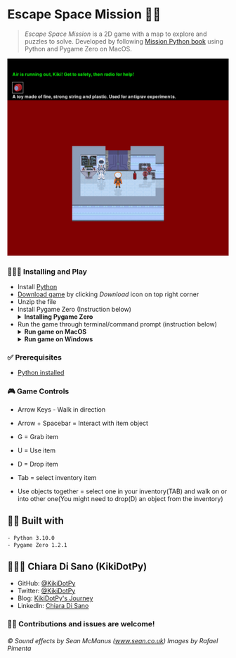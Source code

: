 # Escape Space Mission 👨‍🚀

> *Escape Space Mission* is a 2D game with a map to explore and puzzles to solve. Developed by following [Mission Python book](https://nostarch.com/missionpython) using Python and Pygame Zero on MacOS.

![alt text](https://github.com/KikiDotPy/Games_Projects/blob/main/Escape_Space_Mission/GameScreenshot.jpg?raw=true)
  
### 👨🏻‍🔧 Installing and Play

* Install [Python](https://www.python.org/downloads/)
* [Download game](https://drive.google.com/drive/folders/1C75NhUBE29wrauxHRF9YdiNBxDjtTYgC?usp=sharing) by clicking *_Download_* icon on top right corner
* Unzip the file
* Install Pygame Zero (Instruction below)
   <details><summary><strong>Installing Pygame Zero</strong></summary>
    <ul>
      <li><a href="https://drive.google.com/drive/folders/1C75NhUBE29wrauxHRF9YdiNBxDjtTYgC?usp=sharing">Download game</a> by clickind <strong><em>Download</em></strong> icon on top right corner</li>
      <li>Unzip the file</li>
      <li>Go inside game folder <strong><em>Escape</strong></em> and chose between <strong><em>Pygame for Windows</strong></em> or <strong><em>Pygame for MacOS</strong></em></li>
      <li>Run Pygame zero installer <strong>OR</strong> type in Terminal (MacOS) or cmd (Windows) <strong><em>pip install pgz</strong></em></li>
      <li>Close terminal window</li>
  </ul>
  </details>
* Run the game through terminal/command prompt (instruction below)
     <details><summary><strong>Run game on MacOS</strong></summary>
    <ul>
      <li>Install the game by following the instructions above</li>
      <li>Navigate to the folder where the game has been unzipped</li>
      <li>Right-click on <strong><em>Escape Space Mission</em></strong> folder</li>
      <li>Select <strong><em>New Terminal at folder</em></strong></li>
      <li>The Terminal will open, copy and paste into Terminal: <strong>pgzrun escape.py</strong></li>
      <li>Enjoy the game!</li>
  </ul>
  <sub>For any issue contact me on <a href="https://twitter.com/KikiDotPy">Twitter</a>, I'll gladly help!</sub>
  </details>
  <details><summary><strong>Run game on Windows</strong></summary>
  <ul>
    <li>Install the game by following the instructions above</li>
    <li>Navigate into the game folder (<em>Escape Space Mission</em>)</li>
    <li>Click the long bar above your files and type <strong>cmd</strong> and press <strong>ENTER</strong></li>
    <img src="">
    <li>The command line will open, copy and paste into it: <strong>pgzrun escape.py</strong></li>
    <li>Enjoy the game!</li>
  </ul>
  <sub>For any issue contact me on <a href="https://twitter.com/KikiDotPy">Twitter</a>, I'll gladly help!</sub>
  </details>

### ✅ Prerequisites
* [Python installed](https://www.python.org/downloads/)

### 🎮 Game Controls
* Arrow Keys - Walk in direction
* Arrow + Spacebar = Interact with item object
* G = Grab item
* U = Use item
* D = Drop item
* Tab = select inventory item

* Use objects together = select one in your inventory(TAB) and walk on or into other one(You might need to drop(D) an object from the inventory)

## 👷🏻 Built with
    - Python 3.10.0
    - Pygame Zero 1.2.1

## 👩🏻‍💻 Chiara Di Sano (KikiDotPy)

* GitHub: [@KikiDotPy](https://github.com/KikiDotPy)
* Twitter: [@KikiDotPy](https://twitter.com/KikiDotPy)
* Blog: [KikiDotPy's Journey](https://kikidotpy.hashnode.dev)
* LinkedIn: [Chiara Di Sano](https://www.linkedin.com/in/chiara-di-sano-94635a226/)


### 🤝🏻 Contributions and issues are welcome!





###### © Sound effects by Sean McManus (www.sean.co.uk) Images by Rafael Pimenta
